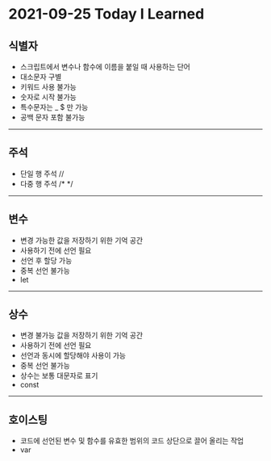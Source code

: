# 2021-09-25 Today I Learned

## 식별자
* 스크립트에서 변수나 함수에 이름을 붙일 때 사용하는 단어
* 대소문자 구별
* 키워드 사용 불가능
* 숫자로 시작 불가능
* 특수문자는 _ $ 만 가능
* 공백 문자 포함 불가능
***

## 주석
* 단일 행 주석 //
* 다중 행 주석 /* */
***

## 변수
* 변경 가능한 값을 저장하기 위한 기억 공간
* 사용하기 전에 선언 필요
* 선언 후 할당 가능
* 중복 선언 불가능
* let
***

## 상수
* 변경 불가능 값을 저장하기 위한 기억 공간
* 사용하기 전에 선언 필요
* 선언과 동시에 할당해야 사용이 가능
* 중복 선언 불가능
* 상수는 보통 대문자로 표기
* const
***

## 호이스팅
* 코드에 선언된 변수 및 함수를 유효한 범위의 코드 상단으로 끌어 올리는 작업
* var 
